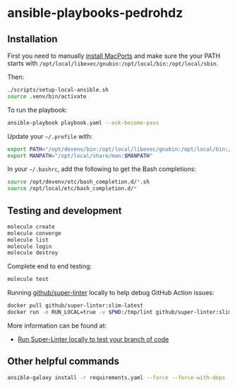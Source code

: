 # ansible-playbooks-pedrohdz


## Installation

First you need to manually [install MacPorts][INSTALL_MACPORTS] and make sure
the your PATH starts with `/opt/local/libexec/gnubin:/opt/local/bin:/opt/local/sbin`.

Then:

```bash
./scripts/setup-local-ansible.sh
source .venv/bin/activate
```

To run the playbook:

```bash
ansible-playbook playbook.yaml --ask-become-pass
```

Update your `~/.profile` with:

```sh
export PATH="/opt/devenv/bin:/opt/local/libexec/gnubin:/opt/local/bin:/opt/local/sbin:$PATH"
export MANPATH="/opt/local/share/man:$MANPATH"
```

In your `~/.bashrc`, add the following to get the Bash completions:

```bash
source /opt/devenv/etc/bash_completion.d/*.sh
source /opt/local/etc/bash_completion.d/*
```


## Testing and development

```bash
molecule create
molecule converge
molecule list
molecule login
molecule destroy
```

Complete end to end testing:

```bash
molecule test
```

Running [github/super-linter](https://github.com/github/super-linter) locally
to help debug GitHub Action issues:

```bash
docker pull github/super-linter:slim-latest
docker run -e RUN_LOCAL=true -v $PWD:/tmp/lint github/super-linter:slim-latest
```

More information can be found at:

- [Run Super-Linter locally to test your branch of code](https://github.com/github/super-linter/blob/master/docs/run-linter-locally.md)


## Other helpful commands

```bash
ansible-galaxy install -r requirements.yaml --force --force-with-deps
```


[INSTALL_MACPORTS]: https://www.macports.org/install.php
